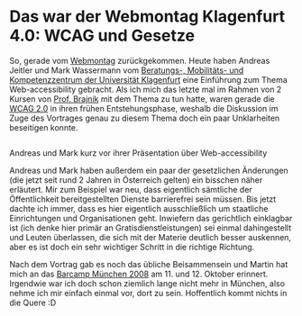 # Das war der Webmontag Klagenfurt 4.0: WCAG und Gesetze

So, gerade vom [Webmontag](http://www.siliconalps.net/2008/07/27/webmontag-40/) zurückgekommen. Heute haben Andreas Jeitler und Mark Wassermann vom [Beratungs-, Mobilitäts- und Kompetenzzentrum der Universität Klagenfurt](http://bmkz.uni-klu.ac.at/) eine Einführung zum Thema Web-accessibility gebracht. Als ich mich das letzte mal im Rahmen von 2 Kursen von [Prof. Brajnik](http://users.dimi.uniud.it/~giorgio.brajnik/) mit dem Thema zu tun hatte, waren gerade die [WCAG 2.0](http://www.w3.org/TR/WCAG20/) in ihren frühen Entstehungsphase, weshalb die Diskussion im Zuge des Vortrages genau zu diesem Thema doch ein paar Unklarheiten beseitigen konnte. 

<div class="figure"><img src="{uploads}/webmontag-klagenfurt-4.jpg" alt="" /><p class="caption">Andreas und Mark kurz vor ihrer Präsentation über Web-accessibility</p></div>

Andreas und Mark haben außerdem ein paar der gesetzlichen Änderungen (die jetzt seit rund 2 Jahren in Österreich gelten) ein bisschen näher erläutert. Mir zum Beispiel war neu, dass eigentlich sämtliche der Öffentlichkeit bereitgestellten Dienste barrierefrei sein müssen. Bis jetzt dachte ich immer, dass es hier eigentlich ausschließlich um staatliche Einrichtungen und Organisationen geht. Inwiefern das gerichtlich einklagbar ist (ich denke hier primär an Gratisdienstleistungen) sei einmal dahingestellt und Leuten überlassen, die sich mit der Materie deutlich besser auskennen, aber es ist doch ein sehr wichtiger Schritt in die richtige Richtung.

Nach dem Vortrag gab es noch das übliche Beisammensein und Martin hat mich an das [Barcamp München 2008](http://barcampmunich.mixxt.de/) am 11. und 12. Oktober erinnert. Irgendwie war ich doch schon ziemlich lange nicht mehr in München, also nehme ich mir einfach einmal vor, dort zu sein. Hoffentlich kommt nichts in die Quere :D
